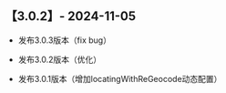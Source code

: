 ## 【3.0.2】- 2024-11-05
* 发布3.0.3版本（fix bug）
* 发布3.0.2版本（优化）

* 发布3.0.1版本（增加locatingWithReGeocode动态配置）


